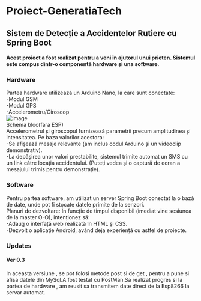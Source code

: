 # Proiect-GeneratiaTech
## Sistem de Detecție a Accidentelor Rutiere cu Spring Boot
#### Acest proiect a fost realizat pentru a veni în ajutorul unui prieten. Sistemul este compus dintr-o componentă hardware și una software.
### Hardware
Partea hardware utilizează un Arduino Nano, la care sunt conectate: <br/>
-Modul GSM <br/>
-Modul GPS <br/>
-Accelerometru/Giroscop <br/>
![image](https://github.com/user-attachments/assets/17aa12f5-da09-404c-aa41-f07d0b6cde54) <br/>
Schema bloc(fara ESP) <br/>
 Accelerometrul și giroscopul furnizează parametrii precum amplitudinea și intensitatea. Pe baza valorilor acestora:<br/>
 -Se afișează mesaje relevante (am inclus codul Arduino și un videoclip demonstrativ).<br/>
 -La depășirea unor valori prestabilite, sistemul trimite automat un SMS cu un link către locația accidentului. (Puteți vedea și o captură de ecran a mesajului trimis pentru demonstrație).
### Software
 Pentru partea software, am utilizat un server Spring Boot conectat la o bază de date, unde pot fi stocate datele primite de la senzori.<br/>
 Planuri de dezvoltare:
 În funcție de timpul disponibil (imediat vine sesiunea de la master O-O), intenționez să: <br/>
-Adaug o interfață web realizată în HTML și CSS.<br/>
-Dezvolt o aplicație Android, având deja experiență cu astfel de proiecte.<br/>

### Updates
#### Ver 0.3
In aceasta versiune , se pot folosi metode post si de get , pentru a pune si afisa datele din MySql.A fost testat cu PostMan.Sa realizat progres si la partea de hardware , am reusit sa transmitem date direct de la Esp8266 la servar automat.
